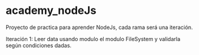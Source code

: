 # academy_nodeJs

Proyecto de practica para aprender NodeJs, cada rama será una iteración.

Iteración 1: Leer data usando modulo el modulo FileSystem y validarla según condiciones dadas.
